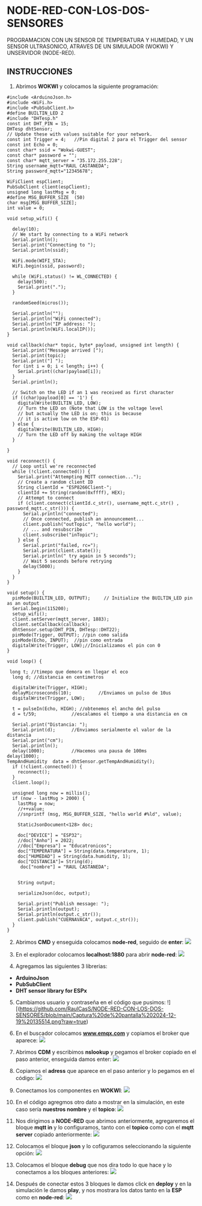 # NODE-RED-CON-LOS-DOS-SENSORES
PROGRAMACION CON UN SENSOR DE TEMPERATURA Y HUMEDAD, Y UN SENSOR ULTRASONICO, ATRAVES DE UN SIMULADOR (WOKWI) Y UNSERVIDOR (NODE-RED).
## INSTRUCCIONES
1. Abrimos **WOKWI** y colocamos la siguiente programación:

```
#include <ArduinoJson.h>
#include <WiFi.h>
#include <PubSubClient.h>
#define BUILTIN_LED 2
#include "DHTesp.h"
const int DHT_PIN = 15;
DHTesp dhtSensor;
// Update these with values suitable for your network.
const int Trigger = 4;   //Pin digital 2 para el Trigger del sensor
const int Echo = 0;   
const char* ssid = "Wokwi-GUEST";
const char* password = "";
const char* mqtt_server = "35.172.255.228";
String username_mqtt="RAUL CASTANEDA";
String password_mqtt="12345678";

WiFiClient espClient;
PubSubClient client(espClient);
unsigned long lastMsg = 0;
#define MSG_BUFFER_SIZE  (50)
char msg[MSG_BUFFER_SIZE];
int value = 0;

void setup_wifi() {

  delay(10);
  // We start by connecting to a WiFi network
  Serial.println();
  Serial.print("Connecting to ");
  Serial.println(ssid);

  WiFi.mode(WIFI_STA);
  WiFi.begin(ssid, password);

  while (WiFi.status() != WL_CONNECTED) {
    delay(500);
    Serial.print(".");
  }

  randomSeed(micros());

  Serial.println("");
  Serial.println("WiFi connected");
  Serial.println("IP address: ");
  Serial.println(WiFi.localIP());
}

void callback(char* topic, byte* payload, unsigned int length) {
  Serial.print("Message arrived [");
  Serial.print(topic);
  Serial.print("] ");
  for (int i = 0; i < length; i++) {
    Serial.print((char)payload[i]);
  }
  Serial.println();

  // Switch on the LED if an 1 was received as first character
  if ((char)payload[0] == '1') {
    digitalWrite(BUILTIN_LED, LOW);   
    // Turn the LED on (Note that LOW is the voltage level
    // but actually the LED is on; this is because
    // it is active low on the ESP-01)
  } else {
    digitalWrite(BUILTIN_LED, HIGH);  
    // Turn the LED off by making the voltage HIGH
  }

}

void reconnect() {
  // Loop until we're reconnected
  while (!client.connected()) {
    Serial.print("Attempting MQTT connection...");
    // Create a random client ID
    String clientId = "ESP8266Client-";
    clientId += String(random(0xffff), HEX);
    // Attempt to connect
    if (client.connect(clientId.c_str(), username_mqtt.c_str() , password_mqtt.c_str())) {
      Serial.println("connected");
      // Once connected, publish an announcement...
      client.publish("outTopic", "hello world");
      // ... and resubscribe
      client.subscribe("inTopic");
    } else {
      Serial.print("failed, rc=");
      Serial.print(client.state());
      Serial.println(" try again in 5 seconds");
      // Wait 5 seconds before retrying
      delay(5000);
    }
  }
}

void setup() {
  pinMode(BUILTIN_LED, OUTPUT);     // Initialize the BUILTIN_LED pin as an output
  Serial.begin(115200);
  setup_wifi();
  client.setServer(mqtt_server, 1883);
  client.setCallback(callback);
  dhtSensor.setup(DHT_PIN, DHTesp::DHT22);
  pinMode(Trigger, OUTPUT); //pin como salida
  pinMode(Echo, INPUT);  //pin como entrada
  digitalWrite(Trigger, LOW);//Inicializamos el pin con 0
}

void loop() {

 long t; //timepo que demora en llegar el eco
  long d; //distancia en centimetros

  digitalWrite(Trigger, HIGH);
  delayMicroseconds(10);          //Enviamos un pulso de 10us
  digitalWrite(Trigger, LOW);
  
  t = pulseIn(Echo, HIGH); //obtenemos el ancho del pulso
  d = t/59;             //escalamos el tiempo a una distancia en cm
  
  Serial.print("Distancia: ");
  Serial.print(d);      //Enviamos serialmente el valor de la distancia
  Serial.print("cm");
  Serial.println();
  delay(1000);          //Hacemos una pausa de 100ms
delay(1000);
TempAndHumidity  data = dhtSensor.getTempAndHumidity();
  if (!client.connected()) {
    reconnect();
  }
  client.loop();

  unsigned long now = millis();
  if (now - lastMsg > 2000) {
    lastMsg = now;
    //++value;
    //snprintf (msg, MSG_BUFFER_SIZE, "hello world #%ld", value);

    StaticJsonDocument<128> doc;

    doc["DEVICE"] = "ESP32";
    //doc["Anho"] = 2022;
    //doc["Empresa"] = "Educatronicos";
    doc["TEMPERATURA"] = String(data.temperature, 1);
    doc["HUMEDAD"] = String(data.humidity, 1);
    doc["DISTANCIA"]= String(d);
     doc["nombre"] = "RAUL CASTANEDA";
   

    String output;
    
    serializeJson(doc, output);

    Serial.print("Publish message: ");
    Serial.println(output);
    Serial.println(output.c_str());
    client.publish("CUERNAVACA", output.c_str());
  }
}
```

2. Abrimos **CMD** y enseguida colocamos **node-red**, seguido de **enter**:
![](https://raw.githubusercontent.com/RaulCasS/NODE-RED-CON-LOS-DOS-SENSORES/79c8785182c819f0f1be52018963d8dfa88fb32c/Captura%20de%20pantalla%202024-12-19%20134556.png)

3. En el explorador colocamos **localhost:1880** para abrir **node-red**:
![](https://github.com/RaulCasS/NODE-RED-CON-LOS-DOS-SENSORES/blob/main/Captura%20de%20pantalla%202024-12-19%20134844.png?raw=true)

4. Agregamos las siguientes 3 librerias:
- **ArduinoJson**
- **PubSubClient**
- **DHT sensor library for ESPx**

5. Cambiamos usuario y contraseña en el código que pusimos:
!][(https://github.com/RaulCasS/NODE-RED-CON-LOS-DOS-SENSORES/blob/main/Captura%20de%20pantalla%202024-12-19%20135514.png?raw=true)

6. En el buscador colocamos **www.emqx.com** y copiamos el broker que aparece:
![](https://github.com/RaulCasS/NODE-RED-CON-LOS-DOS-SENSORES/blob/main/Captura%20de%20pantalla%202024-12-18%20154658.png?raw=true)

7. Abrimos **CDM** y escribimos **nslookup** y pegamos el broker copiado en el paso anterior, enseguida damos enter:
![](https://github.com/RaulCasS/NODE-RED-CON-LOS-DOS-SENSORES/blob/main/Captura%20de%20pantalla%202024-12-19%20140327.png?raw=true)

8. Copiamos el **adress** que aparece en el paso anterior y lo pegamos en el código:
![](https://github.com/RaulCasS/NODE-RED-CON-LOS-DOS-SENSORES/blob/main/Captura%20de%20pantalla%202024-12-19%20140610.png?raw=true)

9. Conectamos los componentes en **WOKWI**:
![](https://github.com/RaulCasS/NODE-RED-CON-LOS-DOS-SENSORES/blob/main/Captura%20de%20pantalla%202024-12-19%20140902.png?raw=true)

10. En el código agregmos otro dato a mostrar en la simulación, en este caso sería **nuestros nombre** y el **topico**:
![](https://github.com/RaulCasS/NODE-RED-CON-LOS-DOS-SENSORES/blob/main/Captura%20de%20pantalla%202024-12-19%20141156.png?raw=true)

11. Nos dirigimos a **NODE-RED** que abrimos anteriormente, agregaremos el bloque **mqtt in** y lo configuramos, tanto con el **topico** como con el **mqtt server** copiado anteriormente:
![](https://github.com/RaulCasS/NODE-RED-CON-LOS-DOS-SENSORES/blob/main/Captura%20de%20pantalla%202024-12-19%20141631.png?raw=true)

12. Colocamos el bloque **json** y lo cofiguramos seleccionando la siguiente opción:
![](https://github.com/RaulCasS/NODE-RED-CON-LOS-DOS-SENSORES/blob/main/Captura%20de%20pantalla%202024-12-19%20141929.png?raw=true)

13. Colocamos el bloque **debug** que nos dira todo lo que hace y lo conectamos a los bloques anteriores:
![](https://github.com/RaulCasS/NODE-RED-CON-LOS-DOS-SENSORES/blob/main/Captura%20de%20pantalla%202024-12-19%20142312.png?raw=true)

14. Después de conectar estos 3 bloques le damos click en **deploy** y en la simulación le damos **play**, y nos mostrara los datos tanto en la **ESP** como en **node-red**:
![](https://github.com/RaulCasS/NODE-RED-CON-LOS-DOS-SENSORES/blob/main/Captura%20de%20pantalla%202024-12-19%20143728.png?raw=true)
![]()
![]()
